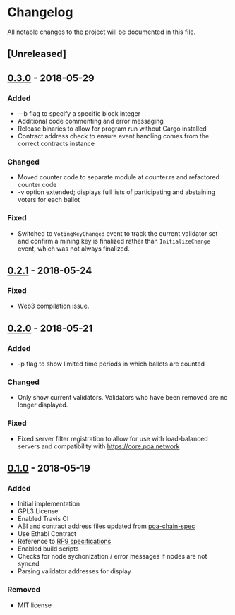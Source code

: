 # Changelog
All notable changes to the project will be documented in this file.

## [Unreleased]


## [0.3.0] - 2018-05-29
### Added
- --b flag to specify a specific block integer
- Additional code commenting and error messaging
- Release binaries to allow for program run without Cargo installed
- Contract address check to ensure event handling comes from the correct contracts instance

### Changed
- Moved counter code to separate module at counter.rs and refactored counter code
- -v option extended; displays full lists of participating and abstaining voters for each ballot

### Fixed
- Switched to `VotingKeyChanged` event to track the current validator set and confirm a mining key is finalized rather than `InitializeChange` event, which was not always finalized.


## [0.2.1] - 2018-05-24

### Fixed
- Web3 compilation issue.

## [0.2.0] - 2018-05-21
### Added
-  -p flag to show limited time periods in which ballots are counted

### Changed
- Only show current validators. Validators who have been removed are no longer displayed.

### Fixed
- Fixed server filter registration to allow for use with load-balanced servers and compatibility with https://core.poa.network 


## [0.1.0] - 2018-05-19
### Added
- Initial implementation
- GPL3 License
- Enabled Travis CI
- ABI and contract address files updated from [poa-chain-spec](https://github.com/poanetwork/poa-chain-spec)
- Use Ethabi Contract
- Reference to [RP9 specifications](https://github.com/poanetwork/RFC/issues/9)
- Enabled build scripts
- Checks for node sychonization / error messages if nodes are not synced
- Parsing validator addresses for display

### Removed
- MIT license

[0.3.0]: https://github.com/poanetwork/poa-ballot-stats/releases/tag/0.3.0
[0.2.1]: https://github.com/poanetwork/poa-ballot-stats/releases/tag/0.2.1
[0.2.0]: https://github.com/poanetwork/poa-ballot-stats/releases/tag/0.2.0
[0.1.0]: https://github.com/poanetwork/poa-ballot-stats/releases/tag/0.1.0
